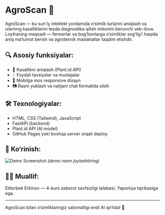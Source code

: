 # AgroScan 🌱

AgroScan — bu sun'iy intellekt yordamida o‘simlik turlarini aniqlash va ularning kasalliklarini tezda diagnostika qilish imkonini beruvchi veb-ilova. Loyihaning maqsadi — fermerlar va bog‘bonlarga o‘simliklar sog‘lig‘i haqida aniq ma’lumot berish va agrotexnik maslahatlar taqdim etishdir.

## 🔍 Asosiy funksiyalar:
- 🦠 Kasallikni aniqlash (Plant.id API)
- 💡 Foydali tavsiyalar va muolajalar
- 📱 Mobilga mos responsive dizayn
- 📷 Rasm yuklash va natijani chat formatida olish

## 🛠️ Texnologiyalar:
- HTML, CSS (Tailwind), JavaScript
- FastAPI (backend)
- Plant.id API (AI model)
- GitHub Pages yoki boshqa server orqali deploy

## 📸 Ko‘rinish:
![Demo Screenshot](demo.jpg) *(demo rasm joylashtiring)*

## 👨‍💻 Muallif:
Eldorbek Erkinov — 4-kurs axborot xavfsizligi talabasi, Yaponiya tajribasiga ega.

---

AgroScan bilan o‘simliklaringiz salomatligi endi AI qo‘lida! 🚀
